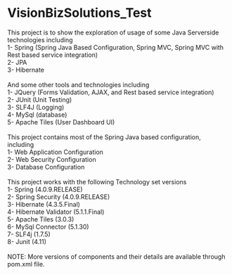# VisionBizSolutions_Test

This project is to show the exploration of usage of some Java Serverside technologies including<br/>
1- Spring (Spring Java Based Configuration, Spring MVC, Spring MVC with Rest based service integration)<br/>
2- JPA<br/>
3- Hibernate<br/>
<br/>
And some other tools and technologies including<br/>
1- JQuery (Forms Validation, AJAX, and Rest based service integration)<br/>
2- JUnit (Unit Testing)<br/>
3- SLF4J (Logging)<br/>
4- MySql (database)<br/>
5- Apache Tiles (User Dashboard UI)<br/>
<br/>
This project contains most of the Spring Java based configuration, including <br/>
1- Web Application Configuration<br/>
2- Web Security Configuration<br/>
3- Database Configuration<br/>
<br/>
This project works with the following Technology set versions<br/>
1- Spring (4.0.9.RELEASE)<br/>
2- Spring Security (4.0.9.RELEASE)<br/>
3- Hibernate (4.3.5.Final)<br/>
4- Hibernate Validator (5.1.1.Final)<br/>
5- Apache Tiles (3.0.3)<br/>
6- MySql Connector (5.1.30)<br/>
7- SLF4j (1.7.5)<br/>
8- Junit (4.11)<br/>
<br/>
NOTE: More versions of components and their details are available through pom.xml file.<br/>
